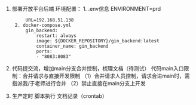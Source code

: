 1. 部署开放平台后端
    环境配置：
        1. .env信息
            ENVIRONMENT=prd

            URL=192.168.51.138
        2. docker-compose.yml
            gin_backend:
                restart: always
                image: ${DOCKER_REPOSITORY}/gin_backend:latest
                container_name: gin_backend
                ports: 
                - "8083:8083"

2. 代码提交流，增加main分支合并控制，梳理文档（待测试）
    代码main入口限制：合并请求与直接开发限制
    （1）合并请求人员控制，请求合进main时，需指派我/于老师进行合并
    （2）禁止直接在main分支上开发

3. 生产定时 脚本执行 文档记录（crontab）